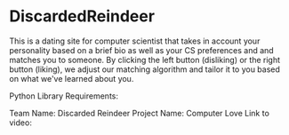 # DiscardedReindeer
This is a dating site for computer scientist that takes in account your personality based on a brief bio as well as your CS preferences and and matches you to someone. By clicking the left button (disliking) or the right button (liking), we adjust our matching algorithm and tailor it to you based on what we've learned about you. 

Python Library Requirements: 

Team Name: Discarded Reindeer 
Project Name: Computer Love 
Link to video: 


